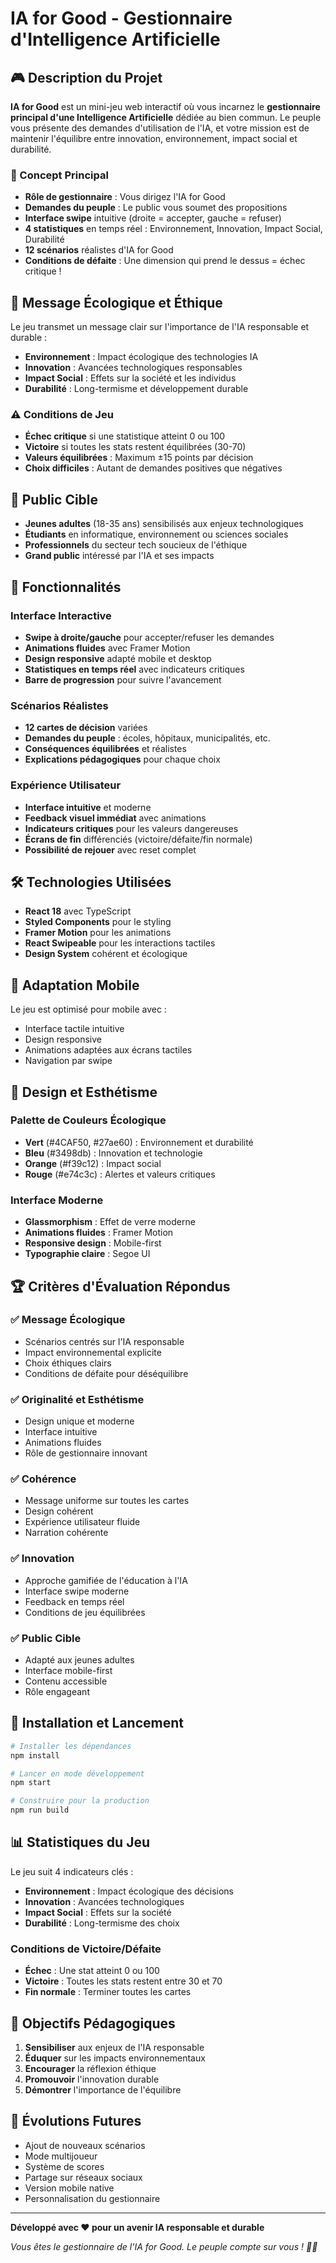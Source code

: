 # IA for Good - Gestionnaire d'Intelligence Artificielle

## 🎮 Description du Projet

**IA for Good** est un mini-jeu web interactif où vous incarnez le **gestionnaire principal d'une Intelligence Artificielle** dédiée au bien commun. Le peuple vous présente des demandes d'utilisation de l'IA, et votre mission est de maintenir l'équilibre entre innovation, environnement, impact social et durabilité.

### 🎯 Concept Principal
- **Rôle de gestionnaire** : Vous dirigez l'IA for Good
- **Demandes du peuple** : Le public vous soumet des propositions
- **Interface swipe** intuitive (droite = accepter, gauche = refuser)
- **4 statistiques** en temps réel : Environnement, Innovation, Impact Social, Durabilité
- **12 scénarios** réalistes d'IA for Good
- **Conditions de défaite** : Une dimension qui prend le dessus = échec critique !

## 🌱 Message Écologique et Éthique

Le jeu transmet un message clair sur l'importance de l'IA responsable et durable :
- **Environnement** : Impact écologique des technologies IA
- **Innovation** : Avancées technologiques responsables
- **Impact Social** : Effets sur la société et les individus
- **Durabilité** : Long-termisme et développement durable

### ⚠️ Conditions de Jeu
- **Échec critique** si une statistique atteint 0 ou 100
- **Victoire** si toutes les stats restent équilibrées (30-70)
- **Valeurs équilibrées** : Maximum ±15 points par décision
- **Choix difficiles** : Autant de demandes positives que négatives

## 🎯 Public Cible

- **Jeunes adultes** (18-35 ans) sensibilisés aux enjeux technologiques
- **Étudiants** en informatique, environnement ou sciences sociales
- **Professionnels** du secteur tech soucieux de l'éthique
- **Grand public** intéressé par l'IA et ses impacts

## 🚀 Fonctionnalités

### Interface Interactive
- **Swipe à droite/gauche** pour accepter/refuser les demandes
- **Animations fluides** avec Framer Motion
- **Design responsive** adapté mobile et desktop
- **Statistiques en temps réel** avec indicateurs critiques
- **Barre de progression** pour suivre l'avancement

### Scénarios Réalistes
- **12 cartes de décision** variées
- **Demandes du peuple** : écoles, hôpitaux, municipalités, etc.
- **Conséquences équilibrées** et réalistes
- **Explications pédagogiques** pour chaque choix

### Expérience Utilisateur
- **Interface intuitive** et moderne
- **Feedback visuel immédiat** avec animations
- **Indicateurs critiques** pour les valeurs dangereuses
- **Écrans de fin** différenciés (victoire/défaite/fin normale)
- **Possibilité de rejouer** avec reset complet

## 🛠️ Technologies Utilisées

- **React 18** avec TypeScript
- **Styled Components** pour le styling
- **Framer Motion** pour les animations
- **React Swipeable** pour les interactions tactiles
- **Design System** cohérent et écologique

## 📱 Adaptation Mobile

Le jeu est optimisé pour mobile avec :
- Interface tactile intuitive
- Design responsive
- Animations adaptées aux écrans tactiles
- Navigation par swipe

## 🎨 Design et Esthétisme

### Palette de Couleurs Écologique
- **Vert** (#4CAF50, #27ae60) : Environnement et durabilité
- **Bleu** (#3498db) : Innovation et technologie
- **Orange** (#f39c12) : Impact social
- **Rouge** (#e74c3c) : Alertes et valeurs critiques

### Interface Moderne
- **Glassmorphism** : Effet de verre moderne
- **Animations fluides** : Framer Motion
- **Responsive design** : Mobile-first
- **Typographie claire** : Segoe UI

## 🏆 Critères d'Évaluation Répondus

### ✅ Message Écologique
- Scénarios centrés sur l'IA responsable
- Impact environnemental explicite
- Choix éthiques clairs
- Conditions de défaite pour déséquilibre

### ✅ Originalité et Esthétisme
- Design unique et moderne
- Interface intuitive
- Animations fluides
- Rôle de gestionnaire innovant

### ✅ Cohérence
- Message uniforme sur toutes les cartes
- Design cohérent
- Expérience utilisateur fluide
- Narration cohérente

### ✅ Innovation
- Approche gamifiée de l'éducation à l'IA
- Interface swipe moderne
- Feedback en temps réel
- Conditions de jeu équilibrées

### ✅ Public Cible
- Adapté aux jeunes adultes
- Interface mobile-first
- Contenu accessible
- Rôle engageant

## 🚀 Installation et Lancement

```bash
# Installer les dépendances
npm install

# Lancer en mode développement
npm start

# Construire pour la production
npm run build
```

## 📊 Statistiques du Jeu

Le jeu suit 4 indicateurs clés :
- **Environnement** : Impact écologique des décisions
- **Innovation** : Avancées technologiques
- **Impact Social** : Effets sur la société
- **Durabilité** : Long-termisme des choix

### Conditions de Victoire/Défaite
- **Échec** : Une stat atteint 0 ou 100
- **Victoire** : Toutes les stats restent entre 30 et 70
- **Fin normale** : Terminer toutes les cartes

## 🎯 Objectifs Pédagogiques

1. **Sensibiliser** aux enjeux de l'IA responsable
2. **Éduquer** sur les impacts environnementaux
3. **Encourager** la réflexion éthique
4. **Promouvoir** l'innovation durable
5. **Démontrer** l'importance de l'équilibre

## 🔮 Évolutions Futures

- Ajout de nouveaux scénarios
- Mode multijoueur
- Système de scores
- Partage sur réseaux sociaux
- Version mobile native
- Personnalisation du gestionnaire

---

**Développé avec ❤️ pour un avenir IA responsable et durable**

*Vous êtes le gestionnaire de l'IA for Good. Le peuple compte sur vous ! 🌱🤖*
